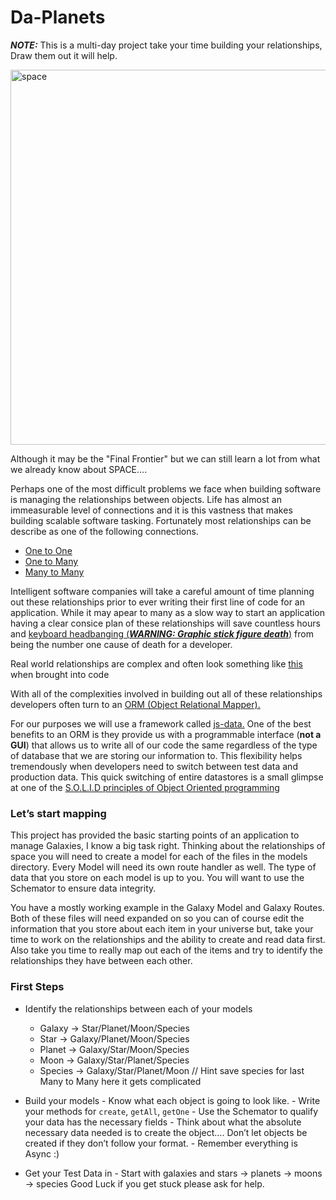 # Da-Planets

**_NOTE:_** This is a multi-day project take your time building your relationships, Draw them out it will help.

<img src="http://i.imgur.com/cH6Jk.jpg" alt="space" width="600">

Although it may be the "Final Frontier" but we can still learn a lot from what we already know about SPACE....

Perhaps one of the most difficult problems we face when building software is managing the relationships between objects. Life has almost an immeasurable level of connections and it is this vastness that makes building scalable software tasking. Fortunately most relationships can be describe as one of the following connections.

- <a href=”https://en.wikipedia.org/wiki/One-to-one_(data_model)” target=”_blank”>One to One</a>
- <a href=”https://en.wikipedia.org/wiki/One-to-many_(data_model)” target=”_blank”>One to Many</a>
- <a href=”https://en.wikipedia.org/wiki/Many-to-many_(data_model)” target=”_blank”>Many to Many</a>

Intelligent software companies will take a careful amount of time planning out these relationships prior to ever writing their first line of code for an application. While it may apear to many as a slow way to start an application having a clear consice plan of these relationships will save countless hours and <a href="http://rs674.pbsrc.com/albums/vv101/reeenda/writing_process.gif~c200" target="_blank">keyboard headbanging (**_WARNING: Graphic stick figure death_**)</a> from being the number one cause of death for a developer.

Real world relationships are complex and often look something like <a href=”http://boycottnovell.com/wp-content/uploads/2010/02/software-map-with-arrows.png” target="_blank">this</a> when brought into code

With all of the complexities involved in building out all of these relationships developers often turn to an <a href=”https://en.wikipedia.org/wiki/Object-relational_mapping” target=”_blank”>ORM (Object Relational Mapper).</a>

For our purposes we will use a framework called <a href=”http://www.js-data.io/” target=”_blank”>js-data.</a> One of the best benefits to an ORM is they provide us with a programmable interface (**not a GUI**) that allows us to write all of our code the same regardless of the type of database that we are storing our information to. This flexibility helps tremendously when developers need to switch between test data and production data. This quick switching of entire datastores is a small glimpse at one of the <a href=”https://scotch.io/bar-talk/s-o-l-i-d-the-first-five-principles-of-object-oriented-design#dependency-inversion-principle” target=”_blank”>S.O.L.I.D principles of Object Oriented programming</a>

### Let’s start mapping

This project has provided the basic starting points of an application to manage Galaxies, I know a big task right. Thinking about the relationships of space you will need to create a model for each of the files in the models directory. Every Model will need its own route handler as well. The type of data that you store on each model is up to you. You will want to use the Schemator to ensure data integrity.

You have a mostly working example in the Galaxy Model and Galaxy Routes. Both of these files will need expanded on so you can of course edit the information that you store about each item in your universe but, take your time to work on the relationships and the ability to create and read data first. Also take you time to really map out each of the items and try to identify the relationships they have between each other.

### First Steps

<!-- prettier-ignore -->
- Identify the relationships between each of your models
	- Galaxy -> Star/Planet/Moon/Species
	- Star -> Galaxy/Planet/Moon/Species
	- Planet -> Galaxy/Star/Moon/Species
	- Moon -> Galaxy/Star/Planet/Species
	- Species -> Galaxy/Star/Planet/Moon // Hint save species for last Many to Many here it gets complicated

- Build your models - Know what each object is going to look like. - Write your methods for `create`, `getAll`, `getOne` - Use the Schemator to qualify your data has the necessary fields - Think about what the absolute necessary data needed is to create the object…. Don’t let objects be created if they don’t follow your format. - Remember everything is Async :)

- Get your Test Data in - Start with galaxies and stars -> planets -> moons -> species
  Good Luck if you get stuck please ask for help.
